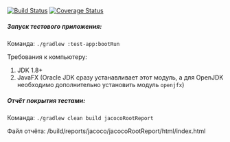 [![Build Status](https://travis-ci.org/valery1707/test-serialization.svg)](https://travis-ci.org/valery1707/test-serialization)
[![Coverage Status](https://coveralls.io/repos/valery1707/test-serialization/badge.svg?branch=master&service=github)](https://coveralls.io/github/valery1707/test-serialization?branch=master)

##### Запуск тестового приложения: 
Команда: `./gradlew :test-app:bootRun`

Требования к компьютеру:

1. JDK 1.8+
1. JavaFX (Oracle JDK сразу устанавливает этот модуль, а для OpenJDK необходимо дополнительно установить модуль `openjfx`)

##### Отчёт покрытия тестами:
Команда: `./gradlew clean build jacocoRootReport`

Файл отчёта: /build/reports/jacoco/jacocoRootReport/html/index.html
